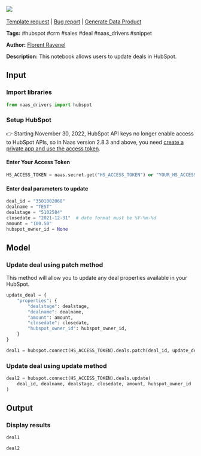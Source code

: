 <a href="https://app.naas.ai/user-redirect/naas/downloader?url=https://raw.githubusercontent.com/jupyter-naas/awesome-notebooks/master/HubSpot/HubSpot_Update_deal.ipynb" target="_parent"><img src="https://naasai-public.s3.eu-west-3.amazonaws.com/Open_in_Naas_Lab.svg"/></a><br><br><a href="https://github.com/jupyter-naas/awesome-notebooks/issues/new?assignees=&labels=&template=template-request.md&title=Tool+-+Action+of+the+notebook+">Template request</a> | <a href="https://github.com/jupyter-naas/awesome-notebooks/issues/new?assignees=&labels=bug&template=bug_report.md&title=HubSpot+-+Update+deal:+Error+short+description">Bug report</a> | <a href="https://app.naas.ai/user-redirect/naas/downloader?url=https://raw.githubusercontent.com/jupyter-naas/awesome-notebooks/master/Naas/Naas_Start_data_product.ipynb" target="_parent">Generate Data Product</a>

**Tags:** #hubspot #crm #sales #deal #naas_drivers #snippet

**Author:** [Florent Ravenel](https://www.linkedin.com/in/florent-ravenel/)

**Description:** This notebook allows users to update deals in HubSpot.

## Input

### Import libraries


```python
from naas_drivers import hubspot
```

### Setup HubSpot
👉 Starting November 30, 2022, HubSpot API keys no longer enable access to HubSpot APIs, so in Naas version 2.8.3 and above, you need [create a private app and use the access token](https://developers.hubspot.com/docs/api/private-apps).

#### Enter Your Access Token


```python
HS_ACCESS_TOKEN = naas.secret.get("HS_ACCESS_TOKEN") or "YOUR_HS_ACCESS_TOKEN"
```

#### Enter deal parameters to update


```python
deal_id = "3501002068"
dealname = "TEST"
dealstage = "5102584"
closedate = "2021-12-31"  # date format must be %Y-%m-%d
amount = "100.50"
hubspot_owner_id = None
```

## Model

### Update deal using patch method
This method will allow you to update any deal properties available in your HubSpot.


```python
update_deal = {
    "properties": {
        "dealstage": dealstage,
        "dealname": dealname,
        "amount": amount,
        "closedate": closedate,
        "hubspot_owner_id": hubspot_owner_id,
    }
}

deal1 = hubspot.connect(HS_ACCESS_TOKEN).deals.patch(deal_id, update_deal)
```

### Update deal using update method


```python
deal2 = hubspot.connect(HS_ACCESS_TOKEN).deals.update(
    deal_id, dealname, dealstage, closedate, amount, hubspot_owner_id
)
```

## Output

### Display results


```python
deal1
```


```python
deal2
```
